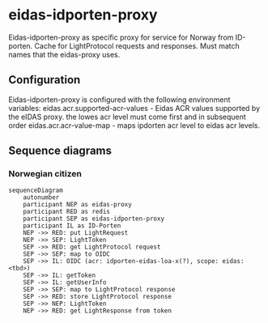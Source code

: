 # eidas-idporten-proxy

Eidas-idporten-proxy as specific proxy for service for Norway from ID-porten.
Cache for LightProtocol requests and responses. Must match names that the eidas-proxy uses.

## Configuration

Eidas-idporten-proxy is configured with the following environment variables:
eidas.acr.supported-acr-values - Eidas ACR values supported by the eIDAS proxy. the lowes acr level must come first and
in subsequent order
eidas.acr.acr-value-map - maps ipdorten acr level to eidas acr levels.

## Sequence diagrams

### Norwegian citizen

```mermaid  
sequenceDiagram
    autonumber
    participant NEP as eidas-proxy
    participant RED as redis
    participant SEP as eidas-idporten-proxy
    participant IL as ID-Porten
    NEP ->> RED: put LightRequest
    NEP ->> SEP: LightToken
    SEP ->> RED: get LightProtocol request
    SEP ->> SEP: map to OIDC
    SEP ->> IL: OIDC (acr: idporten-eidas-loa-x(?), scope: eidas:<tbd>)
    SEP ->> IL: getToken
    SEP ->> IL: getUserInfo
    SEP ->> SEP: map to LightProtocol response
    SEP ->> RED: store LightProtocol response
    SEP ->> NEP: LightToken
    NEP ->> RED: get LightResponse from token

```    
